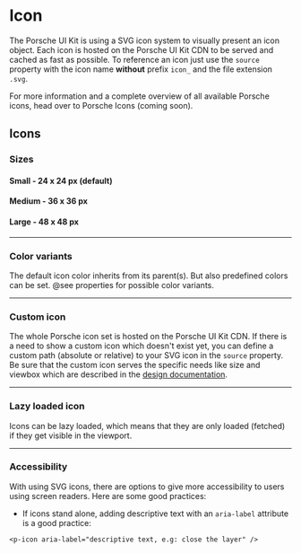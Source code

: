 # Icon

The Porsche UI Kit is using a SVG icon system to visually present an icon object. Each icon is hosted on the Porsche UI Kit CDN to be served and cached as fast as possible. To reference an icon just use the `source` property with the icon name **without** prefix `icon_` and the file extension `.svg`.

For more information and a complete overview of all available Porsche icons, head over to Porsche Icons (coming soon).

## Icons

### Sizes

#### Small - 24 x 24 px (default)
<Playground>
  <p-icon source="car-next" />
</Playground>

#### Medium - 36 x 36 px
<Playground>
  <p-icon source="car-next" size="medium" />
</Playground>

#### Large - 48 x 48 px
<Playground>
  <p-icon source="car-next" size="large" />
</Playground>

---

### Color variants
The default icon color inherits from its parent(s). But also predefined colors can be set. @see properties for possible color variants.

<Playground>
  <p-icon source="car-next" size="large" color="porsche-red" />
</Playground>

---

### Custom icon
The whole Porsche icon set is hosted on the Porsche UI Kit CDN. If there is a need to show a custom icon which doesn't exist yet, you can define a custom path (absolute or relative) to your SVG icon in the `source` property. Be sure that the custom icon serves the specific needs like size and viewbox which are described in the [design documentation](#/web/components/icon/icon#design).

<Playground>
  <p-icon :source="require(`@/assets/web/icon-custom-kaixin.svg`)" size="large" aria-label="Icon for social media platform Kaixin" />
</Playground>

---

### Lazy loaded icon
Icons can be lazy loaded, which means that they are only loaded (fetched) if they get visible in the viewport.

<Playground>
  <p-icon source="info" size="large" lazy="true" />
</Playground>

---

### Accessibility
With using SVG icons, there are options to give more accessibility to users using screen readers. Here are some good practices:

* If icons stand alone, adding descriptive text with an `aria-label` attribute is a good practice:
```
<p-icon aria-label="descriptive text, e.g: close the layer" />
```

